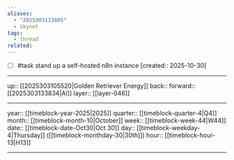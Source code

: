 ```yaml
---
aliases:
  - "2025303133805"
  - Skynet
tags:
  - thread
related:
---
```


- [ ] #task stand up a self-hosted n8n instance  [created:: 2025-10-30]

***

up:: [[2025303105520|Golden Retriever Energy]]
back:: 
forward:: [[2025303133834|AI]]
layer:: [[layer-046]]

***

year:: [[timeblock-year-2025|2025]]
quarter:: [[timeblock-quarter-4|Q4]]
month:: [[timeblock-month-10|October]]
week:: [[timeblock-week-44|W44]]
date:: [[timeblock-date-Oct30|Oct 30]]
day:: [[timeblock-weekday-4|Thursday]] ([[timeblock-monthday-30|30th]])
hour:: [[timeblock-hour-13|H13]]

***
